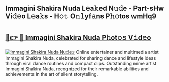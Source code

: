 ## Immagini Shakira Nuda L𝚎a𝚔ed N𝚞𝚍e - Part-sHw Vi𝚍𝚎o L𝚎a𝚔s - H𝚘𝚝 O𝚗𝚕yf𝚊ns P𝚑𝚘tos wmHq9

# <h2><a href="http://kf7123.oniu.top/?m=Immagini+Shakira+Nuda">🔗👉 🔴 Immagini Shakira Nuda P𝚑ot𝚘𝚜 V𝚒d𝚎o</a></h2>

[![Immagini Shakira Nuda Nu𝚍e𝚜](https://i.imgur.com/0qMVB7G.gif)](http://kf7123.oniu.top/?m=Immagini+Shakira+Nuda)
Online entertainer and multimedia artist Immagini Shakira Nuda, celebrated for sharing dance and lifestyle ideas through viral dance routines and compact clips. Outstanding mime artist Immagini Shakira Nuda, recognized for their remarkable abilities and achievements in the art of silent storytelling.  
